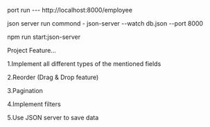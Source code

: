  port run --- http://localhost:8000/employee

 json server run commond -   json-server --watch db.json --port 8000

 npm run start:json-server

Project Feature...

1.Implement all different types of the mentioned fields

2.Reorder (Drag & Drop feature)

3.Pagination

4.Implement filters

5.Use JSON server to save data

